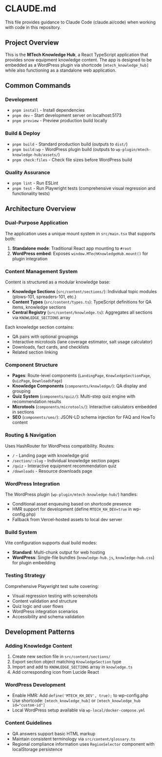 # CLAUDE.md

This file provides guidance to Claude Code (claude.ai/code) when working with code in this repository.

## Project Overview

This is the **MTech Knowledge Hub**, a React TypeScript application that provides snow equipment knowledge content. The app is designed to be embedded as a WordPress plugin via shortcode `[mtech_knowledge_hub]` while also functioning as a standalone web application.

## Common Commands

### Development
- `pnpm install` - Install dependencies
- `pnpm dev` - Start development server on localhost:5173
- `pnpm preview` - Preview production build locally

### Build & Deploy  
- `pnpm build` - Standard production build (outputs to `dist/`)
- `pnpm build:wp` - WordPress plugin build (outputs to `wp-plugin/mtech-knowledge-hub/assets/`)
- `pnpm check:files` - Check file sizes before WordPress build

### Quality Assurance
- `pnpm lint` - Run ESLint
- `pnpm test` - Run Playwright tests (comprehensive visual regression and functionality tests)

## Architecture Overview

### Dual-Purpose Application
The application uses a unique mount system in `src/main.tsx` that supports both:
1. **Standalone mode**: Traditional React app mounting to `#root`  
2. **WordPress embed**: Exposes `window.MTechKnowledgeHub.mount()` for plugin integration

### Content Management System
Content is structured as a modular knowledge base:

- **Knowledge Sections** (`src/content/sections/`): Individual topic modules (plows-101, spreaders-101, etc.)
- **Content Types** (`src/content/types.ts`): TypeScript definitions for QA items, knowledge sections
- **Central Registry** (`src/content/knowledge.ts`): Aggregates all sections via `KNOWLEDGE_SECTIONS` array

Each knowledge section contains:
- QA pairs with optional groupings
- Interactive microtools (lane coverage estimator, salt usage calculator)
- Downloads, fact cards, and checklists
- Related section linking

### Component Structure
- **Pages**: Route-level components (`LandingPage`, `KnowledgeSectionPage`, `QuizPage`, `DownloadsPage`)
- **Knowledge Components** (`components/knowledge/`): QA display and grouping
- **Quiz System** (`components/quiz/`): Multi-step quiz engine with recommendation results
- **Microtools** (`components/microtools/`): Interactive calculators embedded in sections
- **SEO** (`components/seo/`): JSON-LD schema injection for FAQ and HowTo content

### Routing & Navigation
Uses HashRouter for WordPress compatibility. Routes:
- `/` - Landing page with knowledge grid
- `/section/:slug` - Individual knowledge section pages  
- `/quiz` - Interactive equipment recommendation quiz
- `/downloads` - Resource downloads page

### WordPress Integration
The WordPress plugin (`wp-plugin/mtech-knowledge-hub/`) handles:
- Conditional asset enqueuing based on shortcode presence
- HMR support for development (define `MTECH_KH_DEV=true` in wp-config.php)
- Fallback from Vercel-hosted assets to local dev server

### Build System
Vite configuration supports dual build modes:
- **Standard**: Multi-chunk output for web hosting
- **WordPress**: Single-file bundles (`knowledge-hub.js`, `knowledge-hub.css`) for plugin embedding

### Testing Strategy
Comprehensive Playwright test suite covering:
- Visual regression testing with screenshots
- Content validation and structure
- Quiz logic and user flows  
- WordPress integration scenarios
- Accessibility and schema validation

## Development Patterns

### Adding Knowledge Content
1. Create new section file in `src/content/sections/`
2. Export section object matching `KnowledgeSection` type
3. Import and add to `KNOWLEDGE_SECTIONS` array in `knowledge.ts`
4. Add corresponding icon from Lucide React

### WordPress Development
- Enable HMR: Add `define('MTECH_KH_DEV', true);` to wp-config.php
- Use shortcode: `[mtech_knowledge_hub]` or `[mtech_knowledge_hub id="custom-id"]`
- Local WordPress setup available via `wp-local/docker-compose.yml`

### Content Guidelines
- QA answers support basic HTML markup
- Maintain consistent terminology via `src/content/glossary.ts`
- Regional compliance information uses `RegionSelector` component with localStorage persistence